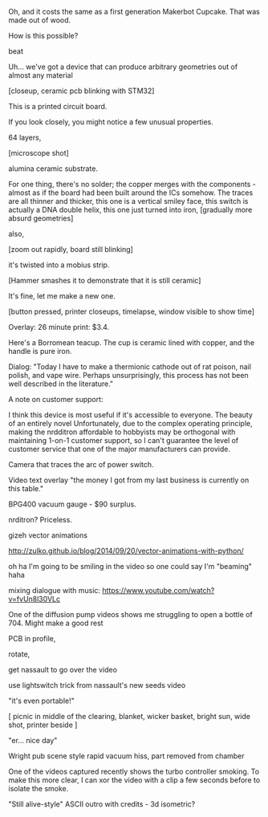 Oh, and it costs the same as a first generation Makerbot Cupcake. That was made out of wood.

How is this possible? 

beat

Uh... we've got a device that can produce arbitrary geometries out of almost any material





[closeup, ceramic pcb blinking with STM32]

This is a printed circuit board.

If you look closely, you might notice a few unusual properties.

64 layers, 

[microscope shot]

alumina ceramic substrate.

For one thing, there's no solder; the copper merges with the components - almost as if the board had been built around the ICs somehow. The traces are all thinner and thicker, this one is a vertical smiley face, this switch is actually a DNA double helix, this one just turned into iron,  [gradually more absurd geometries]

also,

[zoom out rapidly, board still blinking]

it's twisted into a mobius strip.

[Hammer smashes it to demonstrate that it is still ceramic]

It's fine, let me make a new one.

[button pressed, printer closeups, timelapse, window visible to show time]

Overlay: 26 minute print: $3.4.

Here's a Borromean teacup. The cup is ceramic lined with copper, and the handle is pure iron.





Dialog: "Today I have to make a thermionic cathode out of rat poison, nail polish, and vape wire. Perhaps unsurprisingly, this process has not been well described in the literature."



A note on customer support:



I think this device is most useful if it's accessible to everyone. The beauty of an entirely novel Unfortunately, due to the complex operating principle, making the nrdditron affordable to hobbyists may be orthogonal with maintaining 1-on-1 customer support, so I can't guarantee the level of customer service that one of the major manufacturers can provide.



Camera that traces the arc of power switch.



Video text overlay "the money I got from my last business is currently on this table." 

BPG400 vacuum gauge  - $90 surplus.

nrditron? Priceless.

gizeh vector animations

http://zulko.github.io/blog/2014/09/20/vector-animations-with-python/



oh ha I'm going to be smiling in the video so one could say I'm "beaming" haha



mixing dialogue with music: https://www.youtube.com/watch?v=fvUn8l30VLc





One of the diffusion pump videos shows me struggling to open a bottle of 704. Might make a good rest 



PCB in profile,

rotate,



get nassault to go over the video 



use lightswitch trick from nassault's new seeds video



"it's even portable!"

[ picnic in middle of the clearing, blanket, wicker basket, bright sun, wide shot, printer beside ]

"er... nice day"





Wright pub scene style rapid vacuum hiss, part removed from chamber 



One of the videos captured recently shows the turbo controller smoking. To make this more clear, I can xor the video with a clip a few seconds before to isolate the smoke.



"Still alive-style" ASCII outro with credits - 3d isometric?



